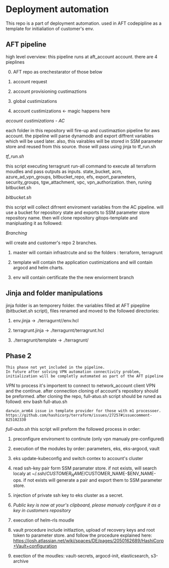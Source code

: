 Deployment automation
====================

This repo is a part of deployment automation.
used in AFT codepipline as a template for initialiation of customer's env.


## AFT pipeline
high level overview:
this pipeline runs at aft_account account. there are 4 pieplines

0. AFT repo as orechestarator of those below

1. account request

2. account provisioning custimaztions
3. global custimizations

4. account custimizations <- magic happens here

_account custimizations - AC_

each folder in this repository will fire-up and custimaztion pipeline for aws account.
the pipeline will parse dynamodb and export diffrent variables which will be used later.
also, this vairables will be stored in SSM parameter store and reused from this source.
those will pass using jinja to tf_run.sh

*tf_run.sh*

this script executing terragrunt run-all command to execute all terraform moudles and pass outputs as inputs.
state_bucket, acm, azure_ad_vpn_groups, bitbucket_repo, efs, export_parameters, security_groups, tgw_attachment, vpc, vpn_authorization.
then, runing bitbucket.sh 

*bitbucket.sh*

this script will collect difrrent enviroment variables from the AC pipeline.
will use a bucket for repository state and exports to SSM parameter store repository name.
then will clone repository gitops-template and manipluating it as followed:

_Branching_

will create and customer's repo 2 branches.

1. master will contain infrastrcute and so the folders : terraform, terragrunt

2. template will contain the application custimizations and will contain argocd and helm charts.

3. env will contain certificate the the new enviorment branch

## Jinja and folder manipulations
jinja folder is an temporery folder. the variables filled at AFT pipepline (bitbucket.sh script), files renamed and moved to the followed directories:

1. env.jinja -> ./terragurnt/<ENV>/env.hcl

2. terragrunt.jinja -> ./terragurnt/terragrunt.hcl

3. ./terragrunt/template -> ./terragrunt/<ENV>

## Phase 2
    This phase not yet included in the pipeline.
    In future after solving VPN automation connectivity problem,
    initialization will be completly automated as part of the AFT pipeline

_VPN_
to process it's importent to connect to network_account client VPN and the continue.
after connection cloning of account's repository should be preformed.
after cloning the repo, full-atuo.sh script should be runed as followd:
    env bash full-atuo.sh

    darwin_arm64 issue in template provider for those with m1 processoer.
    https://github.com/hashicorp/terraform/issues/27257#issuecomment-825102330

_full-auto.sh_
this script will preform the followed process in order:

1. preconfigure enviroment to continute (only vpn manualy pre-configured)

2. execution of the modules by order:
    parameters, eks, eks-argocd, vault

3. eks update-kubeconfig and switch contex to account's cluster

4. read ssh-key pair form SSM paramater store. if not exists, will search localy at ~/.ssh/$CUSTOMER_NAME/$CUSTOMER_NAME-$ENV_NAME-ops. if not exists will generate a pair and export them to SSM parameter store.

5. injection of private ssh key to eks cluster as a secret.

6. *Public key is now at your's clipboard, please manualy configure it as a key in customers repository*

7. execution of helm-rls moudle

8. vault procedure include initlaztion, upload of recovery keys and root token to parameter store. and follow the procedure explained here:
https://josh.atlassian.net/wiki/spaces/DE/pages/2050162689/HashiCorp+Vault+configuration

9. exection of the moudles:
    vault-secrets, argocd-init, elasticsearch, s3-archive
